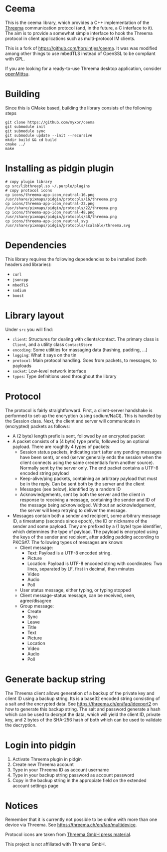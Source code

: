 Ceema
=====
This is the ceema library, which provides a C++ implementation of the [Threema](https://threema.ch/)
communication protocol (and, in the future, a C interface to it). The aim is to
provide a somewhat simple interface to hook the Threema protocol in client
applications such as multi-protocol IM clients.

This is a fork of https://github.com/hbruintjes/ceema.
It was was modified among other things to use mbedTLS instead of OpenSSL to be compliant with GPL.


If you are looking for a ready-to-use Threema desktop application, consider
[openMittsu](https://github.com/blizzard4591/openMittsu).

Building
========
Since this is CMake based, building the library consists of the following steps

    git clone https://github.com/myxor/ceema
    git submodule init
    git submodule sync
    git submodule update --init --recursive
    mkdir build && cd build
    cmake ../
    make


Installing as pidgin plugin
=================

    # copy plugin library
    cp src/libthreepl.so ~/.purple/plugins
    # copy protocol icons
    cp icons/threema-app-icon_neutral-16.png /usr/share/pixmaps/pidgin/protocols/16/threema.png
    cp icons/threema-app-icon_neutral-22.png /usr/share/pixmaps/pidgin/protocols/22/threema.png
    cp icons/threema-app-icon_neutral-48.png /usr/share/pixmaps/pidgin/protocols/48/threema.png
    cp icons/threema-app-icon_neutral.svg /usr/share/pixmaps/pidgin/protocols/scalable/threema.svg


Dependencies
============
This library requires the following dependencies to be installed (both headers
and libraries):

* `curl`
* `jsoncpp`
* `mbedTLS`
* `sodium`
* `boost`

Library layout
==============
Under `src` you will find:
* `client`: Structures for dealing with clients/contact. The primary class is
`Client`, and a utility class `ContactStore`
* `encoding`: Some utilities for massaging data (hashing, padding, ...)
* `logging`: What it says on the tin
* `protocol`: Main protocol handling. Goes from packets, to messages, to
payloads
* `socket`: Low-level network interface
* `types`: Type definitions used throughout the library

Protocol
========
The protocol is fairly straightforward. First, a client-server handshake is
performed to set-up the encryption (using sodium/NaCl). This is handled by the
Session class. Next, the client and
server will communicate in (encrypted) packets as follows:
* A (2 byte) length prefix is sent, followed by an encrypted packet
* A packet consists of a (4 byte) type prefix, followed by an optional payload.
There are roughtly 4 types of packets:
  * Session status packets, indicating start (after any pending messages have
  been sent), or end (server generally ends the session when the client
  connects using the same credentials form another source). Normally sent by the
  server only. The end packet contains a UTF-8 encoded string payload
  * Keep-alive/ping packets, containing an arbitrary payload that must be in the
  reply. Can be sent both by the server and the client
  * Messages (see below), identified by a random ID
  * Acknowledgements, sent by both the server and the client in response to
  receiving a message, containing the sender and ID of the message being
  acknowledged. Without an acknowledgement, the server will keep retrying to
  deliver the message.
* Messages contain both a sender and recipient, some arbitrary message ID,
a timestamp (seconds since epoch), the ID or nickname of the sender and some
payload. They are prefixed by a (1 byte) type identifier, which determines
the type of payload. The payload is encrypted using the keys of the sender and
recipient, after adding padding according to PKCS#7. The following types of
messages are known:
  * Client message:
    * Text: Payload is a UTF-8 encoded string.
    * Picture
    * Location: Payload is UTF-8 encoded string with coordinates: Two lines,
    separated by LF, first in decimal, then minutes
    * Video
    * Audio
    * Poll
  * User status message, either typing, or typing stopped
  * Client message-status message, can be received, seen, agree/disagree
  * Group message:
    * Create
    * Sync
    * Leave
    * Title
    * Text
    * Picture
    * Location
    * Video
    * Audio
    * Poll

Generate backup string
=================
The Threema client allows generation of a backup of the private key and client ID using a
backup string. Its is a base32 encoded string consisting of a salt and the
encrypted data. See https://threema.ch/en/faq/idexport2 on how to generate this backup string.
The salt and password generate a hash which can be used to
decrypt the data, which will yield the client ID, private key, and 2 bytes of
the SHA-256 hash of both which can be used to validate the decryption.

Login into pidgin
=================
1. Activate Threema plugin in pidgin
2. Create new Threema account
3. Type in your Threema ID as account username
4. Type in your backup string password as account password
5. Copy in the backup string in the appropiate field on the extended account settings page


Notices
=======
Remember that it is currently not possible to be online with more than one device via Threema.
See https://threema.ch/en/faq/multidevice.

Protocol icons are taken from [Threema GmbH press material](https://threema.ch/en/press).

This project is not affiliated with Threema GmbH.
